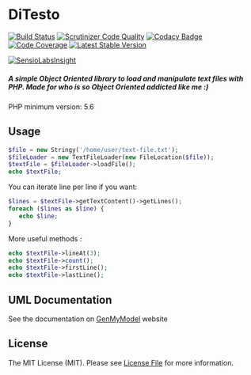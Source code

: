 # DiTesto
[![Build Status](https://travis-ci.org/victormech/ditesto.svg?branch=master)](https://travis-ci.org/victormech/ditesto) [![Scrutinizer Code Quality](https://scrutinizer-ci.com/g/victormech/ditesto/badges/quality-score.png?b=master)](https://scrutinizer-ci.com/g/victormech/ditesto/?branch=master) [![Codacy Badge](https://api.codacy.com/project/badge/grade/1072cb4bcc2846a18deed7645d1b18c1)](https://www.codacy.com/app/victormech/ditesto) [![Code Coverage](https://scrutinizer-ci.com/g/victormech/ditesto/badges/coverage.png?b=master)](https://scrutinizer-ci.com/g/victormech/ditesto/?branch=master) [![Latest Stable Version](https://poser.pugx.org/lazyeight/ditesto/v/stable)](https://packagist.org/packages/lazyeight/ditesto)

[![SensioLabsInsight](https://insight.sensiolabs.com/projects/f88230aa-4a8e-46eb-b1c2-c7c4de61e6f2/small.png)](https://insight.sensiolabs.com/projects/f88230aa-4a8e-46eb-b1c2-c7c4de61e6f2)
##### A simple Object Oriented library to load and manipulate text files with PHP. Made for who is so Object Oriented addicted like me :)
PHP minimum version: 5.6

## Usage
```php
$file = new Stringy('/home/user/text-file.txt');
$fileLoader = new TextFileLoader(new FileLocation($file));
$textFile = $fileLoader->loadFile();
echo $textFile;
```
You can iterate line per line if you want:
```php
$lines = $textFile->getTextContent()->getLines();
foreach ($lines as $line) {
   echo $line;
}
```
More useful methods :
```php
echo $textFile->lineAt(3);
echo $textFile->count();
echo $textFile->firstLine();
echo $textFile->lastLine();
```
## UML Documentation
 See the documentation on [GenMyModel](https://repository.genmymodel.com/victormech/LazyEight-File-Loader "UML") website

## License
  
The MIT License (MIT). Please see [License File](https://github.com/victormech/basic-types/blob/master/LICENSE) for more information.
